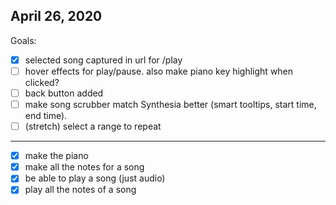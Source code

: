 ## April 26, 2020

Goals:

- [x] selected song captured in url for /play
- [ ] hover effects for play/pause. also make piano key highlight when clicked?
- [ ] back button added
- [ ] make song scrubber match Synthesia better (smart tooltips, start time, end time).
- [ ] (stretch) select a range to repeat

---

- [x] make the piano
- [x] make all the notes for a song
- [x] be able to play a song (just audio)
- [x] play all the notes of a song
